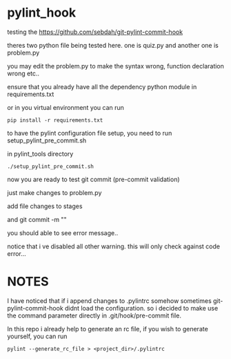 # pylint_hook
testing the https://github.com/sebdah/git-pylint-commit-hook

theres two python file being tested here. one is quiz.py and another one is problem.py

you may edit the problem.py to make the syntax wrong, function declaration wrong etc..

ensure that you already have all the dependency python module in requirements.txt

or in you virtual environment you can run 

``` pip install -r requirements.txt ```

to have the pylint configuration file setup, you need to run setup_pylint_pre_commit.sh

in pylint_tools directory

``` ./setup_pylint_pre_commit.sh ```

now you are ready to test git commit (pre-commit validation)

just make changes to problem.py

add file changes to stages

and git commit -m "<message>"

you should able to see error message..

notice that i ve disabled all other warning. this will only check against code error...


# NOTES

I have noticed that if i append changes to .pylintrc somehow sometimes git-pylint-commit-hook didnt load the configuration. so i decided to make use the command parameter directly in .git/hook/pre-commit file.

In this repo i already help to generate an rc file, if you wish to generate yourself, you can run

``` pylint --generate_rc_file > <project_dir>/.pylintrc ```
